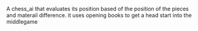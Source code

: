 A chess_ai that evaluates its position based of the position of the pieces and materail difference. it uses opening books to get a head start into the middlegame
